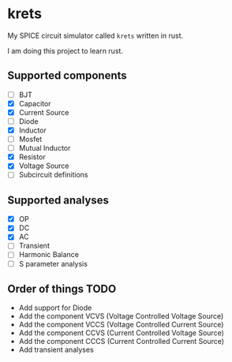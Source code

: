 # krets

My SPICE circuit simulator called `krets` written in rust.

I am doing this project to learn rust.

## Supported components

- [ ] BJT
- [x] Capacitor
- [x] Current Source
- [ ] Diode
- [x] Inductor
- [ ] Mosfet
- [ ] Mutual Inductor
- [x] Resistor
- [x] Voltage Source
- [ ] Subcircuit definitions

## Supported analyses

- [x] OP
- [x] DC
- [x] AC
- [ ] Transient
- [ ] Harmonic Balance
- [ ] S parameter analysis

## Order of things TODO

- Add support for Diode
- Add the component VCVS (Voltage Controlled Voltage Source)
- Add the component VCCS (Voltage Controlled Current Source)
- Add the component CCVS (Current Controlled Voltage Source)
- Add the component CCCS (Current Controlled Current Source)
- Add transient analyses
